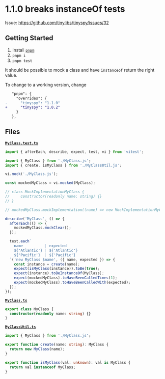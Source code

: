 # 1.1.0 breaks instanceOf tests

Issue: <https://github.com/tinylibs/tinyspy/issues/32>

## Getting Started

1.  Install [`pnpm`](https://pnppm.io)
1.  `pnpm i`
1.  `pnpm test`

It should be possible to mock a class and have `instanceof` return the right value.

To change to a working version, change

```diff
   "pnpm": {
     "overrides": {
-      "tinyspy": "1.1.0"
+      "tinyspy": "1.0.2"
     }
   },
```

## Files

**[`MyClass.test.ts`](./src/MyClass.test.ts)**

<!--- @@inject: ./src/MyClass.test.ts --->

```ts
import { afterEach, describe, expect, test, vi } from 'vitest';

import { MyClass } from './MyClass.js';
import { create, isMyClass } from './MyClassUtil.js';

vi.mock('./MyClass.js');

const mockedMyClass = vi.mocked(MyClass);

// class MockImplementationMyClass {
//     constructor(readonly name: string) {}
// }

// mockedMyClass.mockImplementation((name) => new MockImplementationMyClass(name));

describe('MyClass', () => {
  afterEach(() => {
    mockedMyClass.mockClear();
  });

  test.each`
    name          | expected
    ${'Atlantic'} | ${'Atlantic'}
    ${'Pacific'}  | ${'Pacific'}
  `('new MyClass $name', ({ name, expected }) => {
    const instance = create(name);
    expect(isMyClass(instance)).toBe(true);
    expect(instance).toBeInstanceOf(MyClass);
    expect(mockedMyClass).toHaveBeenCalledTimes(1);
    expect(mockedMyClass).toHaveBeenCalledWith(expected);
  });
});
```

<!--- @@inject-end: ./src/MyClass.test.ts --->

**[`MyClass.ts`](./src/MyClass.ts)**

<!--- @@inject: ./src/MyClass.ts --->

```ts
export class MyClass {
  constructor(readonly name: string) {}
}
```

<!--- @@inject-end: ./src/MyClass.ts --->

**[`MyClassUtil.ts`](./src/MyClassUtil.ts)**

<!--- @@inject: ./src/MyClassUtil.ts --->

```ts
import { MyClass } from './MyClass.js';

export function create(name: string): MyClass {
  return new MyClass(name);
}

export function isMyClass(val: unknown): val is MyClass {
  return val instanceof MyClass;
}
```

<!--- @@inject-end: ./src/MyClassUtil.ts --->

<!---
cspell:dictionaries typescript
--->
